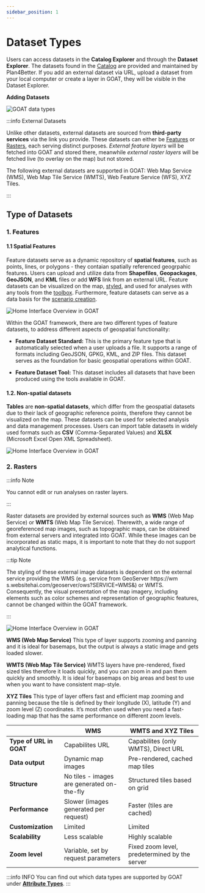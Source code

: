 ```yaml
---
sidebar_position: 1
---
```


# Dataset Types

Users can access datasets in the **Catalog Explorer** and through the **Dataset Explorer**. The datasets found in the [Catalog](../workspace/Catalog) are provided and maintained by Plan4Better. If you add an external dataset via URL, upload a dataset from your local computer or create a layer in GOAT, they will be visible in the Dataset Explorer.

**Adding Datasets**

![GOAT data types](/img/data/data_basis/original_files/dataset_types.png "Dataset Types")


:::info External Datasets

Unlike other datasets, external datasets are sourced from **third-party services** via the link you provide. These datasets can either be [Features](#1-features) or [Rasters](#2-rasters), each serving distinct purposes. *External feature layers* will be fetched into GOAT and stored there, meanwhile *external raster layers* will be fetched live (to overlay on the map) but not stored.
<p>
</p>
The following external datasets are supported in GOAT: Web Map Service (WMS), Web Map Tile Service (WMTS), Web Feature Service (WFS), XYZ Tiles.

:::

## Type of Datasets

### 1. Features

#### 1.1 Spatial Features
Feature datasets serve as a dynamic repository of **spatial features**, such as points, lines, or polygons - they contaian spatially referenced geogrpahic features. Users can upload and utilize data from **Shapefiles**, **Geopackages**, **GeoJSON**, and **KML** files or add **WFS** link from an external URL. Feature datasets can be visualized on the map, [styled](../category/layer-styling), and used for analyses with any tools from the [toolbox](../category/toolbox). Furthermore, feature datasets can serve as a data basis for the [scenario creation](../category/scenarios).

<p> </p>
<div style={{ display: 'flex', flexDirection: 'column', alignItems: 'center' }}>
  <img src={require('/img/data/spatial.png').default} alt="Home Interface Overview in GOAT" style={{ maxHeight: "750px", maxWidth: "750px", objectFit: "cover"}}/>
</div>
<p> </p>

Within the GOAT framework, there are two different types of feature datasets, to address different aspects of geospatial functionality:

- **Feature Dataset Standard:** This is the primary feature type that is automatically selected when a user uploads a file. It supports a range of formats including GeoJSON, GPKG, KML, and ZIP files. This dataset serves as the foundation for basic geospatial operations within GOAT.

- **Feature Dataset Tool:** This dataset includes all datasets that have been produced using the tools available in GOAT.


#### 1.2. Non-spatial datasets
**Tables** are **non-spatial datasets**, which differ from the geospatial datasets due to their lack of geographic reference points, therefore they cannot be visualized on the map. These datasets can be used for selected analysis and data management processes. Users can import table datasets in widely used formats such as **CSV** (Comma-Separated Values) and **XLSX** (Microsoft Excel Open XML Spreadsheet). 

<div style={{ display: 'flex', flexDirection: 'column', alignItems: 'center' }}>
  <img src={require('/img/data/table.png').default} alt="Home Interface Overview in GOAT" style={{ maxHeight: "750px", maxWidth: "750px", objectFit: "cover"}}/>
</div>
<p> </p>

### 2. Rasters

:::info Note

You cannot edit or run analyses on raster layers.

:::

Raster datasets are provided by external sources such as **WMS** (Web Map Service) or **WMTS** (Web Map Tile Service). Therewith, a wide range of georeferenced map images, such as topographic maps, can be obtained from external servers and integrated into GOAT. While these images can be incorporated as static maps, it is important to note that they do not support analytical functions.


:::tip Note

The styling of these external image datasets is dependent on the external service providing the WMS (e.g. service from GeoServer https://wm&#8203;s.websitehai.com/geoserver/ows?SERVICE=WMS&) or WMTS. 
Consequently, the visual presentation of the map imagery, including elements such as color schemes and representation of geographic features, cannot be changed within the GOAT framework.

:::
<p> </p>
<div style={{ display: 'flex', flexDirection: 'column', alignItems: 'center' }}>
  <img src={require('/img/data/raster.png').default} alt="Home Interface Overview in GOAT" style={{ maxHeight: "750px", maxWidth: "750px", objectFit: "cover"}}/>
</div>
<p> </p>

**WMS (Web Map Service)**
This type of layer supports zooming and panning and it is ideal for basemaps, but the output is always a static image and gets loaded slower.

**WMTS (Web Map Tile Service)**
WMTS layers have pre-rendered, fixed sized tiles therefore it loads quickly, and you can zoom in and pan them quickly and smoothly. It is ideal for basemaps on big areas and best to use when you want to have consistent map-style.


**XYZ Tiles**
This type of layer offers fast and efficient map zooming and panning because the tile is defined by their longitude (X), latitude (Y) and zoom level (Z) coordinates. It’s most often used when you need a fast-loading map that has the same performance on different zoom levels.

|   | WMS | WMTS and XYZ Tiles |
|----|-------------|--------------|
| **Type of URL in GOAT**    | Capabilites URL | Capabilites (only WMTS), Direct URL |
| **Data output** | Dynamic map images | Pre-rendered, cached map tiles |
| **Structure** | No tiles - images are generated on-the-fly | Structured tiles based on grid |
| **Performance** | Slower (images generated per request) | Faster (tiles are cached) |
| **Customization** | Limited | Limited |
| **Scalability** |Less scalable | Highly scalable |
|**Zoom level** | Variable, set by request parameters | Fixed zoom level, predetermined by the server |




:::info INFO
You can find out which data types are supported by GOAT under [**Attribute Types**](../data/data_types).
:::